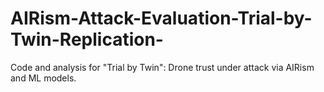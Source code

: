# AIRism-Attack-Evaluation-Trial-by-Twin-Replication-
Code and analysis for "Trial by Twin": Drone trust under attack via AIRism and ML models.

